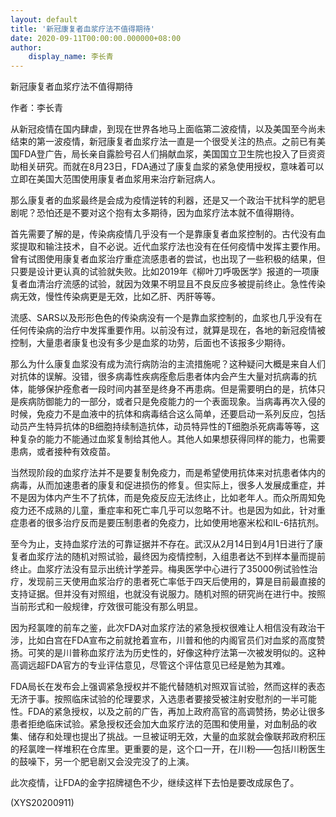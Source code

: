```yaml
---
layout: default
title: '新冠康复者血浆疗法不值得期待'
date: 2020-09-11T00:00:00.000000+08:00
author:
    display_name: 李长青
---
```


新冠康复者血浆疗法不值得期待

作者：李长青

从新冠疫情在国内肆虐，到现在世界各地马上面临第二波疫情，以及美国至今尚未结束的第一波疫情，新冠康复者血浆疗法一直是一个很受关注的热点。之前已有美国FDA登广告，局长亲自露脸号召人们捐献血浆，美国国立卫生院也投入了巨资资助相关研究。而就在8月23日，FDA通过了康复血浆的紧急使用授权，意味着可以立即在美国大范围使用康复者血浆用来治疗新冠病人。

那么康复者的血浆最终是会成为疫情逆转的利器，还是又一个政治干扰科学的肥皂剧呢？恐怕还是不要对这个抱有太多期待，因为血浆疗法本就不值得期待。

首先需要了解的是，传染病疫情几乎没有一个是靠康复者血浆控制的。古代没有血浆提取和输注技术，自不必说。近代血浆疗法也没有在任何疫情中发挥主要作用。曾有试图使用康复者血浆治疗重症流感患者的尝试，也出现了一些积极的结果，但只要是设计更认真的试验就失败。比如2019年《柳叶刀呼吸医学》报道的一项康复者血清治疗流感的试验，就因为效果不明显且不良反应多被提前终止。急性传染病无效，慢性传染病更是无效，比如乙肝、丙肝等等。

流感、SARS以及形形色色的传染病没有一个是靠血浆控制的，血浆也几乎没有在任何传染病的治疗中发挥重要作用。以前没有过，就算是现在，各地的新冠疫情被控制，大量患者康复也没有多少是血浆的功劳，后面也不该报多少期待。

那么为什么康复血浆没有成为流行病防治的主流措施呢？这种疑问大概是来自人们对抗体的误解。没错，很多病毒性疾病痊愈后患者体内会产生大量对抗病毒的抗体，能够保护痊愈者一段时间内甚至是终身不再患病。但是需要明白的是，抗体只是疾病防御能力的一部分，或者只是免疫能力的一个表面现象。当病毒再次入侵的时候，免疫力不是血液中的抗体和病毒结合这么简单，还要启动一系列反应，包括动员产生特异抗体的B细胞持续制造抗体，动员特异性的T细胞杀死病毒等等，这种复杂的能力不能通过血浆复制给其他人。其他人如果想获得同样的能力，也需要患病，或者接种有效疫苗。

当然现阶段的血浆疗法并不是要复制免疫力，而是希望使用抗体来对抗患者体内的病毒，从而加速患者的康复和促进损伤的修复。但实际上，很多人发展成重症，并不是因为体内产生不了抗体，而是免疫反应无法终止，比如老年人。而众所周知免疫力还不成熟的儿童，重症率和死亡率几乎可以忽略不计。也是因为如此，针对重症患者的很多治疗反而是要压制患者的免疫力，比如使用地塞米松和IL-6拮抗剂。

至今为止，支持血浆疗法的可靠证据并不存在。武汉从2月14日到4月1日进行了康复者血浆疗法的随机对照试验，最终因为疫情控制，入组患者达不到样本量而提前终止。血浆疗法没有显示出统计学差异。梅奥医学中心进行了35000例试验性治疗，发现前三天使用血浆治疗的患者死亡率低于四天后使用的，算是目前最直接的支持证据。但并没有对照组，也就没有说服力。随机对照的研究尚在进行中。按照当前形式和一般规律，疗效很可能没有那么明显。

因为羟氯喹的前车之鉴，此次FDA对血浆疗法的紧急授权很难让人相信没有政治干涉，比如白宫在FDA宣布之前就抢着宣布，川普和他的内阁官员们对血浆的高度赞扬。可笑的是川普称血浆疗法为历史性的，好像这种疗法第一次被发明似的。这种高调远超FDA官方的专业评估意见，尽管这个评估意见已经是勉为其难。

FDA局长在发布会上强调紧急授权并不能代替随机对照双盲试验，然而这样的表态无济于事。按照临床试验的伦理要求，入选患者要接受被注射安慰剂的一半可能性。FDA的紧急授权，以及之前的广告，再加上政府高官的高调赞扬，势必让很多患者拒绝临床试验。紧急授权还会加大血浆疗法的范围和使用量，对血制品的收集、储存和处理也提出了挑战。一旦被证明无效，大量的血浆就会像联邦政府积压的羟氯喹一样堆积在仓库里。更重要的是，这个口一开，在川粉——包括川粉医生的鼓噪下，另一个肥皂剧又会没完没了的上演。

此次疫情，让FDA的金字招牌褪色不少，继续这样下去怕是要改成尿色了。

(XYS20200911)

